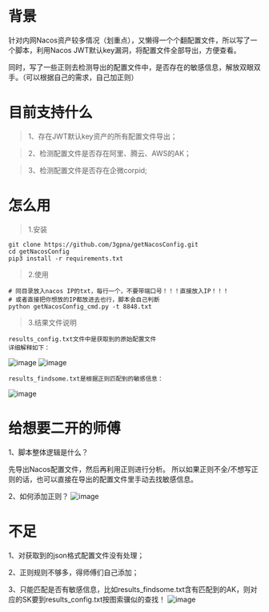 # 背景
针对内网Nacos资产较多情况（划重点），又懒得一个个翻配置文件，所以写了一个脚本，利用Nacos JWT默认key漏洞，将配置文件全部导出，方便查看。

同时，写了一些正则去检测导出的配置文件中，是否存在的敏感信息，解放双眼双手。（可以根据自己的需求，自己加正则）

# 目前支持什么
> 1、存在JWT默认key资产的所有配置文件导出；

> 2、检测配置文件是否存在阿里、腾云、AWS的AK；

> 3、检测配置文件是否存在企微corpid;

# 怎么用
>1.安装
```
git clone https://github.com/3gpna/getNacosConfig.git
cd getNacosConfig
pip3 install -r requirements.txt
```

>2.使用
```
# 同目录放入nacos IP的txt，每行一个，不要带端口号！！！直接放入IP！！！
# 或者直接把你想放的IP都放进去也行，脚本会自己判断
python getNacosConfig_cmd.py -t 8848.txt 
```

>3.结果文件说明
```
results_config.txt文件中是获取到的原始配置文件
详细解释如下：
```
![image](https://github.com/user-attachments/assets/f569ea95-4e59-4fb1-90f3-0d4e72f02246)
![image](https://github.com/user-attachments/assets/5b38bf8f-6f28-4b57-97ec-2e0cb61316f3)
```
results_findsome.txt是根据正则匹配到的敏感信息：
```
![image](https://github.com/user-attachments/assets/7fec1fb9-0de6-49d8-b0ed-9697140444a8)

# 给想要二开的师傅
1、脚本整体逻辑是什么？

先导出Nacos配置文件，然后再利用正则进行分析。
所以如果正则不全/不想写正则的话，也可以直接在导出的配置文件里手动去找敏感信息。

2、如何添加正则？
![image](https://github.com/user-attachments/assets/c304e732-f4fa-45ae-b7ae-5bf210c0c9af)

# 不足

1、对获取到的json格式配置文件没有处理；

2、正则规则不够多，得师傅们自己添加；

3、只能匹配是否有敏感信息，比如results_findsome.txt含有匹配到的AK，则对应的SK要到results_config.txt按图索骥似的查找！
![image](https://github.com/user-attachments/assets/bf2d2466-ebf4-4dae-b3e2-3c669e8c6a47)



